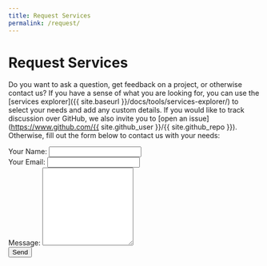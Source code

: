 ```yaml
---
title: Request Services
permalink: /request/
---
```


# Request Services

Do you want to ask a question, get feedback on a project, or otherwise contact us?
If you have a sense of what you are looking for, you can use the [services explorer]({{ site.baseurl }}/docs/tools/services-explorer/) to select your needs and add any custom details. If you would like to track discussion over GitHub, we also invite you to [open an issue](https://www.github.com/{{ site.github_user }}/{{ site.github_repo }}). Otherwise,
fill out the form below to contact us with your needs:

<form action="https://formspree.io/vsochat@stanford.edu" method="POST">
  <label for="name">Your Name:
  <input class="form-input" type="text" name="name"><br>
  <label for="email">Your Email:
  <input class="form-input" type="email" name="_replyto"><br>
  <label for="message">Message:
  <textarea class="form-input" name="message" rows="10"></textarea><br>
  <button class="btn btn-success" type="submit" style="cursor:pointer" value="Send">Send</button>


